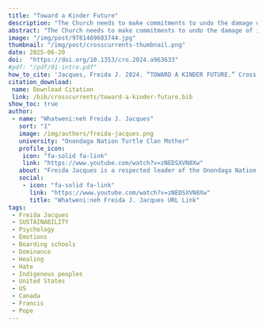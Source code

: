 ```yaml
---
title: "Toward a Kinder Future"
description: "The Church needs to make commitments to undo the damage of instilling white superiority beliefs. Churches worldwide can be part of a campaign to change the effects of domination and undo the belief in white superiority."
abstract: "The Church needs to make commitments to undo the damage of instilling white superiority beliefs. Churches worldwide can be part of a campaign to change the effects of domination and undo the belief in white superiority. Healing is needed between Indigenous people and those seeking reconciliation after a difficult history. Efforts are being made to address the effects of the boarding school era on Native families. Apologies have been made, but change is necessary. Steps towards healing and recovery include admitting harmful beliefs, sharing with others, releasing emotions, and resolving not to harm others in the future. Being an ally and speaking up against hatred and threats to Native people is important."
image: "/img/post/9781469683744.jpg"
thumbnail: "/img/post/crosscurrents-thumbnail.png"
date: 2025-06-20
doi:  "https://doi.org/10.1353/cro.2024.a963633"
#pdf: "/pdf/01-intro.pdf"
how_to_cite: 'Jacques, Freida J. 2024. “TOWARD A KINDER FUTURE.” Cross Currents 74 (4): 424–27.'
citation_download: 
 name: Download Citation
 link: /bib/crosscurrents/toward-a-kinder-future.bib
show_toc: true
author: 
 - name: "Whatweni:neh Freida J. Jacques"
   sort: "1"
   image: /img/authors/freida-jacques.png
   university: "Onondaga Nation Turtle Clan Mother"
   profile_icon: 
    icon: "fa-solid fa-link"
    link: "https://www.youtube.com/watch?v=zNEDSXVN8Xw"
   about: "Freida Jacques is a respected leader of the Onondaga Nation and within the Haudenosaunee Confederacy. She has served the Turtle Clan for more than 40 years as a Haudenosaunee cultural liaison within educational institutions across New York State. She continues to help educate audiences about the Haudenosaunee Confederacy, the oldest living government founded upon the principles of Peace and Democracy."
   social:
    - icon: "fa-solid fa-link"
      link: "https://www.youtube.com/watch?v=zNEDSXVN8Xw"
      title: "Whatweni:neh Freida J. Jacques URL Link"
tags: 
 - Freida Jacques
 - SUSTAINABILITY
 - Psychology
 - Emotions
 - Boarding schools
 - Dominance
 - Healing
 - Hate
 - Indigenous peoples
 - United States
 - US
 - Canada
 - Francis
 - Pope
---
```

